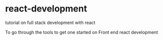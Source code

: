 # react-development
tutorial on full stack development with react


To go through the tools to get one started on Front end react development
